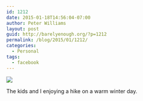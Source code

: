 ```yaml
---
id: 1212
date: 2015-01-18T14:56:04-07:00
author: Peter Williams
layout: post
guid: http://barelyenough.org/?p=1212
permalink: /blog/2015/01/1212/
categories:
  - Personal
tags:
  - facebook
---
```

![](http://ift.tt/14TG5ZU)

The kids and I enjoying a hike on a warm winter day.